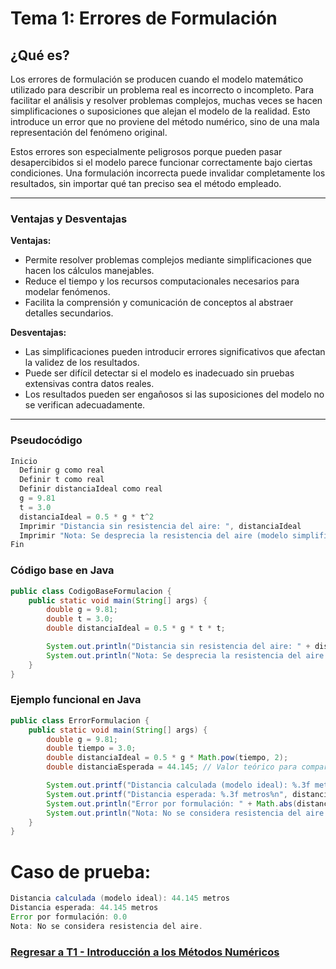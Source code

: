 # Tema 1: Errores de Formulación

## ¿Qué es?

Los errores de formulación se producen cuando el modelo matemático utilizado para describir un problema real es incorrecto o incompleto. Para facilitar el análisis y resolver problemas complejos, muchas veces se hacen simplificaciones o suposiciones que alejan el modelo de la realidad. Esto introduce un error que no proviene del método numérico, sino de una mala representación del fenómeno original.

Estos errores son especialmente peligrosos porque pueden pasar desapercibidos si el modelo parece funcionar correctamente bajo ciertas condiciones. Una formulación incorrecta puede invalidar completamente los resultados, sin importar qué tan preciso sea el método empleado.

---

### Ventajas y Desventajas 

**Ventajas:**
- Permite resolver problemas complejos mediante simplificaciones que hacen los cálculos manejables.
- Reduce el tiempo y los recursos computacionales necesarios para modelar fenómenos.
- Facilita la comprensión y comunicación de conceptos al abstraer detalles secundarios.

**Desventajas:**
- Las simplificaciones pueden introducir errores significativos que afectan la validez de los resultados.
- Puede ser difícil detectar si el modelo es inadecuado sin pruebas extensivas contra datos reales.
- Los resultados pueden ser engañosos si las suposiciones del modelo no se verifican adecuadamente.

---

### Pseudocódigo

```java
Inicio
  Definir g como real
  Definir t como real
  Definir distanciaIdeal como real
  g = 9.81
  t = 3.0
  distanciaIdeal = 0.5 * g * t^2
  Imprimir "Distancia sin resistencia del aire: ", distanciaIdeal
  Imprimir "Nota: Se desprecia la resistencia del aire (modelo simplificado)"
Fin
```
### Código base en Java

```java
public class CodigoBaseFormulacion {
    public static void main(String[] args) {
        double g = 9.81;
        double t = 3.0;
        double distanciaIdeal = 0.5 * g * t * t;

        System.out.println("Distancia sin resistencia del aire: " + distanciaIdeal);
        System.out.println("Nota: Se desprecia la resistencia del aire (modelo simplificado)");
    }
}
```
### Ejemplo funcional en Java

```java
public class ErrorFormulacion {
    public static void main(String[] args) {
        double g = 9.81;
        double tiempo = 3.0;
        double distanciaIdeal = 0.5 * g * Math.pow(tiempo, 2);
        double distanciaEsperada = 44.145; // Valor teórico para comparación

        System.out.printf("Distancia calculada (modelo ideal): %.3f metros%n", distanciaIdeal);
        System.out.printf("Distancia esperada: %.3f metros%n", distanciaEsperada);
        System.out.println("Error por formulación: " + Math.abs(distanciaEsperada - distanciaIdeal));
        System.out.println("Nota: No se considera resistencia del aire.");
    }
}
```

# Caso de prueba:

```java
Distancia calculada (modelo ideal): 44.145 metros
Distancia esperada: 44.145 metros
Error por formulación: 0.0
Nota: No se considera resistencia del aire.
```
### [Regresar a T1 - Introducción a los Métodos Numéricos](https://github.com/Yayackie/Trabajos_Metodos-Numericos/blob/main/T1%20-%20Introducci%C3%B3n%20a%20los%20m%C3%A9todos%20num%C3%A9ricos/Introducci%C3%B3n%20a%20los%20m%C3%A9todos%20n%C3%BAmericos.md)
